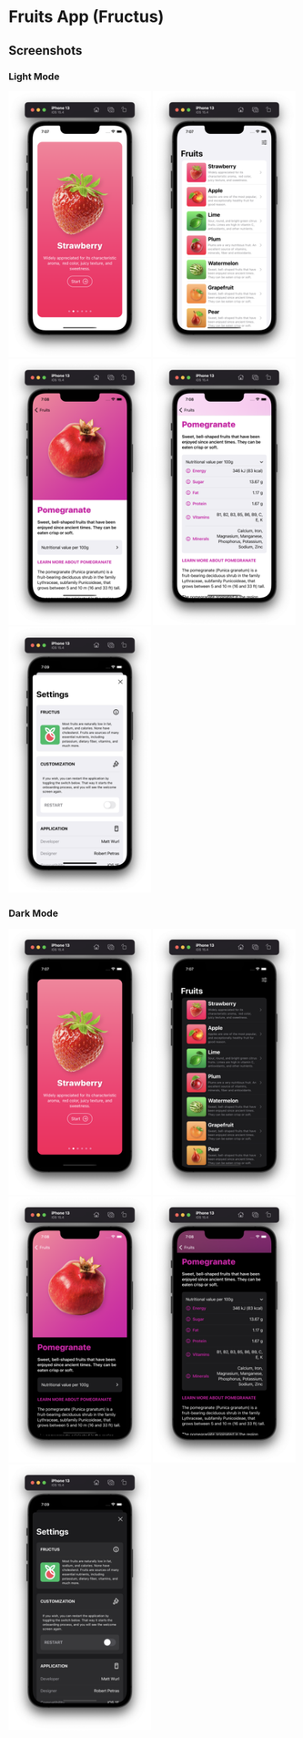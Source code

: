 # Fruits App (Fructus)

## Screenshots

### Light Mode

<div>
  <img src="Screenshots/Light/Light_01.png" width="250">
  <img src="Screenshots/Light/Light_02.png" width="250">
  <img src="Screenshots/Light/Light_03.png" width="250">
  <img src="Screenshots/Light/Light_04.png" width="250">
  <img src="Screenshots/Light/Light_05.png" width="250">
</div>

### Dark Mode

<div>
  <img src="Screenshots/Dark/Dark_01.png" width="250">
  <img src="Screenshots/Dark/Dark_02.png" width="250">
  <img src="Screenshots/Dark/Dark_03.png" width="250">
  <img src="Screenshots/Dark/Dark_04.png" width="250">
  <img src="Screenshots/Dark/Dark_05.png" width="250">
</div>
